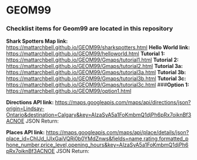 # GEOM99
### Checklist items for Geom99 are located in this repository
**Shark Spotters Map link:** https://mattarchbell.github.io/GEOM99/sharkspotters.html
**Hello World link:** https://mattarchbell.github.io/GEOM99/helloworld.html
**Tutorial 1:** https://mattarchbell.github.io/GEOM99/Gmaps/tutorial1.html
**Tutorial 2:** https://mattarchbell.github.io/GEOM99/Gmaps/tutorial2.html
**Tutorial 3a:** https://mattarchbell.github.io/GEOM99/Gmaps/tutorial3a.html
**Tutorial 3b:** https://mattarchbell.github.io/GEOM99/Gmaps/tutorial3b.html
**Tutorial 3c:** https://mattarchbell.github.io/GEOM99/Gmaps/tutorial3c.html
###**Option 1:** https://mattarchbell.github.io/GEOM99/option1.html

**Directions API link:** https://maps.googleapis.com/maps/api/directions/json?origin=Lindsay-Ontario&destination=Calgary&key=AIzaSyA5a1FoKmbmQ1djPh6pRx7oiknBf3ACNOE
JSON Return:

**Places API link:** https://maps.googleapis.com/maps/api/place/details/json?place_id=ChIJd_lJIxGaiVQRj0b0YMdZnws&fields=name,rating,formatted_phone_number,price_level,opening_hours&key=AIzaSyA5a1FoKmbmQ1djPh6pRx7oiknBf3ACNOE
JSON Return:
